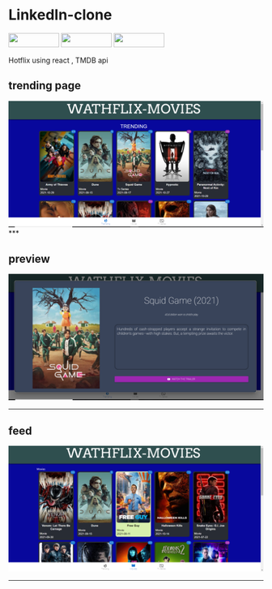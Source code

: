# LinkedIn-clone

<p float="left">
  <img src="https://img.shields.io/badge/React-20232A?style=for-the-badge&logo=react&logoColor=61DAFB" height="28" width="100" />
  <img src="https://img.shields.io/badge/Redux-593D88?style=for-the-badge&logo=redux&logoColor=white" height="28" width="100" />
  <img src="https://img.shields.io/badge/JavaScript-F7DF1E?style=for-the-badge&logo=javascript&logoColor=black" height="28" width="100" />
 

Hotflix using react , TMDB api


## trending page
  <img src="ss/trending.png" >
***
  
   ## preview
<img src="ss/preview.png">

***
  
  
   ## feed 
<img src="ss/movie.png">

***


